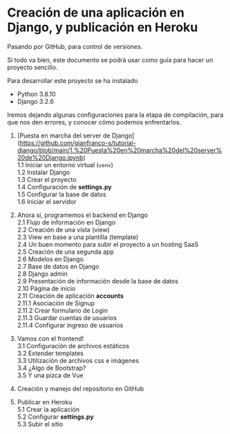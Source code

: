 # Creación de una aplicación en Django, y publicación en Heroku
Pasando por GitHub, para control de versiones.

Si todo va bien, este documento se podrá usar como guía para hacer un proyecto sencillo.

Para desarrollar este proyecto se ha instalado
* Python 3.8.10
* Django 3.2.6

Iremos dejando algunas configuraciones para la etapa de compilación, para que nos den errores, y conocer cómo podemos enfrentarlos.


1. [Puesta en marcha del server de Django] (https://github.com/gianfranco-s/tutorial-django/blob/main/1.%20Puesta%20en%20marcha%20del%20server%20de%20Django.ipynb)  
  1.1 Iniciar un entorno virtual (`venv`)  
  1.2 Instalar Django  
  1.3 Crear el proyecto  
  1.4 Configuración de **settings.py**  
  1.5 Configurar la base de datos  
  1.6 Iniciar el servidor  

2. Ahora sí, programemos el backend en Django  
  2.1  Flujo de información en Django  
  2.2  Creación de una vista (view)  
  2.3  View en base a una plantilla (template)  
  2.4  Un buen momento para subir el proyecto a un hosting SaaS  
  2.5  Creación de una segunda app  
  2.6  Modelos en Django  
  2.7  Base de datos en Django  
  2.8  Django admin  
  2.9  Presentación de información desde la base de datos  
  2.10 Página de inicio  
  2.11 Creación de aplicación **accounts**  
    2.11.1 Asociación de Signup  
    2.11.2 Crear formulario de Login  
    2.11.3 Guardar cuentas de usuarios  
    2.11.4 Configurar ingreso de usuarios  

3. Vamos con el frontend!  
  3.1 Configuración de archivos estáticos  
  3.2 Extender templates  
  3.3 Utilización de archivos css e imágenes  
  3.4 ¿Algo de Bootstrap?  
  3.5 Y una pizca de Vue  
  
4. Creación y manejo del repositorio en GitHub  

5. Publicar en Heroku  
  5.1 Crear la aplicación  
  5.2 Configurar **settings.py**  
  5.3 Subir el sitio  
  
  
